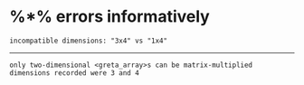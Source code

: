 # %*% errors informatively

    incompatible dimensions: "3x4" vs "1x4"

---

    only two-dimensional <greta_array>s can be matrix-multiplied
    dimensions recorded were 3 and 4

